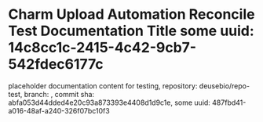 # Charm Upload Automation Reconcile Test Documentation Title some uuid: 14c8cc1c-2415-4c42-9cb7-542fdec6177c
 placeholder documentation content for testing,  repository: deusebio/repo-test,  branch: ,  commit sha: abfa053d44dded4e20c93a873393e4408d1d9c1e,  some uuid: 487fbd41-a016-48af-a240-326f07bc10f3